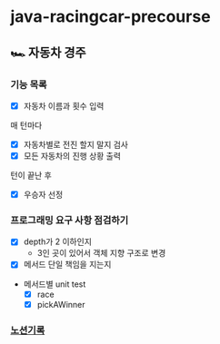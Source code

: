 # java-racingcar-precourse

## 🏎️ 자동차 경주

### 기능 목록
- [x] 자동차 이름과 횟수 입력

매 턴마다
- [x] 자동차별로 전진 할지 말지 검사
- [x] 모든 자동차의 진행 상황 출력

턴이 끝난 후
- [x] 우승자 선정

### 프로그래밍 요구 사항 점검하기
- [x] depth가 2 이하인지
  - 3인 곳이 있어서 객체 지향 구조로 변경 
- [x] 메서드 단일 책임을 지는지
- 메서드별 unit test
  - [x] race
  - [x] pickAWinner

### [노션기록](https://www.notion.so/2-12c9fdec090f80fa940df7676d4f2f60?pvs=4)
